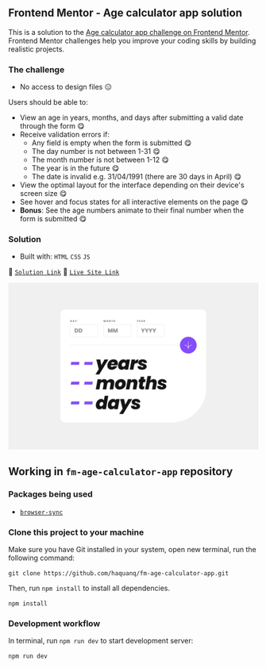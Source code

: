 ## Frontend Mentor - Age calculator app solution

This is a solution to the [Age calculator app challenge on Frontend Mentor](https://www.frontendmentor.io/challenges/age-calculator-app-dF9DFFpj-Q).
Frontend Mentor challenges help you improve your coding skills by building realistic projects.

### The challenge

- No access to design files :expressionless:

Users should be able to:

- View an age in years, months, and days after submitting a valid date through the form :yum:
- Receive validation errors if:
  - Any field is empty when the form is submitted :yum:
  - The day number is not between 1-31 :yum:
  - The month number is not between 1-12 :yum:
  - The year is in the future :yum:
  - The date is invalid e.g. 31/04/1991 (there are 30 days in April) :yum:
- View the optimal layout for the interface depending on their device's screen size :yum:
- See hover and focus states for all interactive elements on the page :yum:
- **Bonus**: See the age numbers animate to their final number when the form is submitted :yum:

### Solution

- Built with: `HTML` `CSS` `JS`

:link: [`Solution Link`](https://www.frontendmentor.io/solutions/only-html-and-css-i1rsBUEQ8I) :link: [`Live Site Link`](https://haquanq.github.io/fm-age-calculator-app/)

![](./.docs/design/desktop-design.jpg)
<br>

## Working in `fm-age-calculator-app` repository

### Packages being used

- [`browser-sync`](https://github.com/BrowserSync/browser-sync)

### Clone this project to your machine

Make sure you have Git installed in your system, open new terminal, run the following command:

```
git clone https://github.com/haquanq/fm-age-calculator-app.git
```

Then, run `npm install` to install all dependencies.

```
npm install
```

### Development workflow

In terminal, run `npm run dev` to start development server:

```
npm run dev
```
